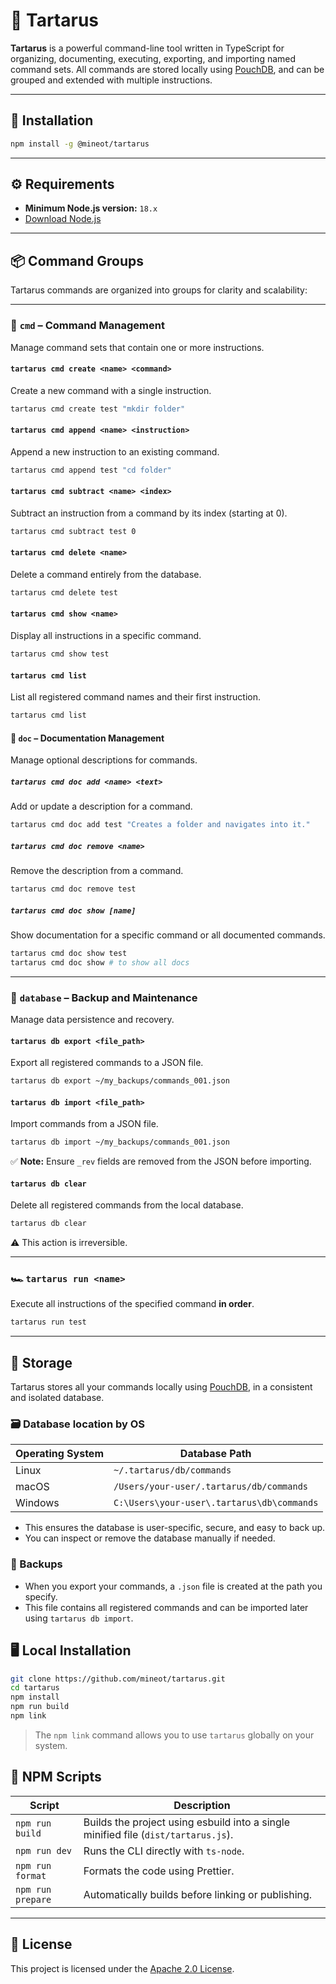 # 🧠 Tartarus

**Tartarus** is a powerful command-line tool written in TypeScript for organizing, documenting, executing, exporting, and importing named command sets. All commands are stored locally using [PouchDB](https://pouchdb.com/), and can be grouped and extended with multiple instructions.

---

## 🚀 Installation

```bash
npm install -g @mineot/tartarus
```

---

## ⚙️ Requirements

- **Minimum Node.js version:** `18.x`
- [Download Node.js](https://nodejs.org/en/download)

---

## 📦 Command Groups

Tartarus commands are organized into groups for clarity and scalability:

---

### 📁 `cmd` – Command Management

Manage command sets that contain one or more instructions.

#### `tartarus cmd create <name> <command>`

Create a new command with a single instruction.

```bash
tartarus cmd create test "mkdir folder"
```

#### `tartarus cmd append <name> <instruction>`

Append a new instruction to an existing command.

```bash
tartarus cmd append test "cd folder"
```

#### `tartarus cmd subtract <name> <index>`

Subtract an instruction from a command by its index (starting at 0).

```bash
tartarus cmd subtract test 0
```

#### `tartarus cmd delete <name>`

Delete a command entirely from the database.

```bash
tartarus cmd delete test
```

#### `tartarus cmd show <name>`

Display all instructions in a specific command.

```bash
tartarus cmd show test
```

#### `tartarus cmd list`

List all registered command names and their first instruction.

```bash
tartarus cmd list
```

#### 📝 `doc` – Documentation Management

Manage optional descriptions for commands.

##### `tartarus cmd doc add <name> <text>`

Add or update a description for a command.

```bash
tartarus cmd doc add test "Creates a folder and navigates into it."
```

##### `tartarus cmd doc remove <name>`

Remove the description from a command.

```bash
tartarus cmd doc remove test
```

##### `tartarus cmd doc show [name]`

Show documentation for a specific command or all documented commands.

```bash
tartarus cmd doc show test
tartarus cmd doc show # to show all docs
```

---

### 💾 `database` – Backup and Maintenance

Manage data persistence and recovery.

#### `tartarus db export <file_path>`

Export all registered commands to a JSON file.

```bash
tartarus db export ~/my_backups/commands_001.json
```

#### `tartarus db import <file_path>`

Import commands from a JSON file.

```bash
tartarus db import ~/my_backups/commands_001.json
```

✅ **Note:** Ensure `_rev` fields are removed from the JSON before importing.

#### `tartarus db clear`

Delete all registered commands from the local database.

```bash
tartarus db clear
```

⚠️ This action is irreversible.

---

### 🏎️ `tartarus run <name>`

Execute all instructions of the specified command **in order**.

```bash
tartarus run test
```

---

## 🧱 Storage

Tartarus stores all your commands locally using [PouchDB](https://pouchdb.com/), in a consistent and isolated database.

### 🗃️ Database location by OS

| Operating System | Database Path                              |
| ---------------- | ------------------------------------------ |
| Linux            | `~/.tartarus/db/commands`                  |
| macOS            | `/Users/your-user/.tartarus/db/commands`   |
| Windows          | `C:\Users\your-user\.tartarus\db\commands` |

- This ensures the database is user-specific, secure, and easy to back up.
- You can inspect or remove the database manually if needed.

### 📁 Backups

- When you export your commands, a `.json` file is created at the path you specify.
- This file contains all registered commands and can be imported later using `tartarus db import`.

## 🖥️ Local Installation

```bash
git clone https://github.com/mineot/tartarus.git
cd tartarus
npm install
npm run build
npm link
```

> The `npm link` command allows you to use `tartarus` globally on your system.

## 📜 NPM Scripts

| Script            | Description                                                                        |
| ----------------- | ---------------------------------------------------------------------------------- |
| `npm run build`   | Builds the project using esbuild into a single minified file (`dist/tartarus.js`). |
| `npm run dev`     | Runs the CLI directly with `ts-node`.                                              |
| `npm run format`  | Formats the code using Prettier.                                                   |
| `npm run prepare` | Automatically builds before linking or publishing.                                 |

---

## 📄 License

This project is licensed under the [Apache 2.0 License](LICENSE).
